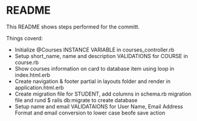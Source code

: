 # README

This README shows steps performed for the committ.

Things coverd:

- Initialize @Courses INSTANCE VARIABLE in courses_controller.rb
- Setup short_name, name and description VALIDATIONS for COURSE in course.rb
- Show courses information on card to database item using loop in index.html.erb
- Create navigation & footer partial in layouts folder and render in application.html.erb
- Create migration file for STUDENT, add columns in schema.rb migration file and rund $ rails db:migrate to create database
- Setup name and email VALIDATAIONS for User Name, Email Address Format and email conversion to lower case beofe save action